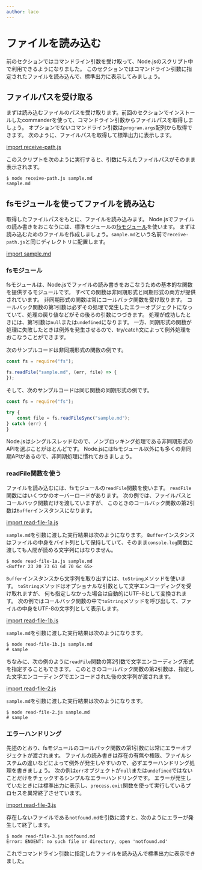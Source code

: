 ```yaml
---
author: laco 
---
```


# ファイルを読み込む

前のセクションではコマンドライン引数を受け取って、Node.jsのスクリプト中で利用できるようになりました。
このセクションではコマンドライン引数に指定されたファイルを読み込んで、標準出力に表示してみましょう。

## ファイルパスを受け取る

まずは読み込むファイルのパスを受け取ります。前回のセクションでインストールしたcommanderを使って、コマンドライン引数からファイルパスを取得しましょう。
オプションでないコマンドライン引数は`program.args`配列から取得できます。
次のように、ファイルパスを取得して標準出力に表示します。

[import receive-path.js](src/receive-path.js)

このスクリプトを次のように実行すると、引数に与えたファイルパスがそのまま表示されます。

```shell-session
$ node receive-path.js sample.md
sample.md
```

## fsモジュールを使ってファイルを読み込む

取得したファイルパスをもとに、ファイルを読み込みます。
Node.jsでファイルの読み書きをおこなうには、標準モジュールの[fsモジュール][]を使います。
まずは読み込むためのファイルを作成しましょう。`sample.md`という名前で`receive-path.js`と同じディレクトリに配置します。

[import sample.md](src/sample.md)

### fsモジュール

fsモジュールは、Node.jsでファイルの読み書きをおこなうための基本的な関数を提供するモジュールです。
すべての関数は非同期形式と同期形式の両方が提供されています。
非同期形式の関数は常にコールバック関数を受け取ります。 
コールバック関数の第1引数は必ずその処理で発生したエラーオブジェクトになっていて、処理の戻り値などがその後ろの引数につづきます。
処理が成功したときには、第1引数は`null`または`undefined`になります。
一方、同期形式の関数が処理に失敗したときは例外を発生させるので、try/catch文によって例外処理をおこなうことができます。

次のサンプルコードは非同期形式の関数の例です。

```js
const fs = require("fs");

fs.readFile("sample.md", (err, file) => {
});
```

そして、次のサンプルコードは同じ関数の同期形式の例です。

```js
const fs = require("fs");

try {
    const file = fs.readFileSync("sample.md");
} catch (err) { 
}
```

Node.jsはシングルスレッドなので、ノンブロッキング処理である非同期形式のAPIを選ぶことがほとんどです。
Node.jsにはfsモジュール以外にも多くの非同期APIがあるので、非同期処理に慣れておきましょう。

### readFile関数を使う

ファイルを読み込むには、fsモジュールの`readFile`関数を使います。
`readFile`関数にはいくつかのオーバーロードがあります。
次の例では、ファイルパスとコールバック関数だけを渡していますが、
このときのコールバック関数の第2引数は`Buffer`インスタンスになります。

[import read-file-1a.js](src/read-file-1a.js)

`sample.md`を引数に渡した実行結果は次のようになります。
`Buffer`インスタンスはファイルの中身をバイト列として保持していて、そのまま`console.log`関数に渡しても人間が読める文字列にはなりません。

```shell-session
$ node read-file-1a.js sample.md
<Buffer 23 20 73 61 6d 70 6c 65>
```

`Buffer`インスタンスから文字列を取り出すには、`toString`メソッドを使います。
`toString`メソッドはオプショナルな引数として文字エンコーディングを受け取れますが、
何も指定しなかった場合は自動的にUTF-8として変換されます。
次の例ではコールバック関数の中で`toString`メソッドを呼び出して、ファイルの中身をUTF-8の文字列として表示します。

[import read-file-1b.js](src/read-file-1b.js)

`sample.md`を引数に渡した実行結果は次のようになります。

```shell-session
$ node read-file-1b.js sample.md
# sample
```

ちなみに、次の例のように`readFile`関数の第2引数で文字エンコーディング形式を指定することもできます。
このときのコールバック関数の第2引数は、指定した文字エンコーディングでエンコードされた後の文字列が渡されます。

[import read-file-2.js](src/read-file-2.js)

`sample.md`を引数に渡した実行結果は次のようになります。

```shell-session
$ node read-file-2.js sample.md
# sample
```

### エラーハンドリング

先述のとおり、fsモジュールのコールバック関数の第1引数には常にエラーオブジェクトが渡されます。
ファイルの読み書きは存在の有無や権限、ファイルシステムの違いなどによって例外が発生しやすいので、必ずエラーハンドリング処理を書きましょう。
次の例は`err`オブジェクトが`null`または`undefined`ではないことだけをチェックするシンプルなエラーハンドリングです。
エラーが発生していたときには標準出力に表示し、`process.exit`関数を使って実行しているプロセスを異常終了させています。

[import read-file-3.js](src/read-file-3.js)

存在しないファイルである`notfound.md`を引数に渡すと、次のようにエラーが発生して終了します。

```shell-session
$ node read-file-3.js notfound.md
Error: ENOENT: no such file or directory, open 'notfound.md'
```

これでコマンドライン引数に指定したファイルを読み込んで標準出力に表示できました。

[fsモジュール]: https://nodejs.org/api/fs.html
[Buffer]: https://nodejs.org/api/buffer.html